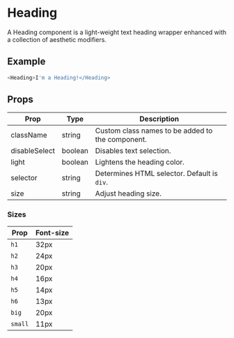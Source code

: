 # Heading

A Heading component is a light-weight text heading wrapper enhanced with a collection of aesthetic modifiers.

## Example

```js
<Heading>I'm a Heading!</Heading>
```


## Props

| Prop | Type | Description |
| --- | --- | --- |
| className | string | Custom class names to be added to the component. |
| disableSelect | boolean | Disables text selection. |
| light | boolean | Lightens the heading color. |
| selector | string | Determines HTML selector. Default is `div`. |
| size | string | Adjust heading size. |


### Sizes

| Prop | Font-size |
| --- | --- |
| `h1` | 32px |
| `h2` | 24px |
| `h3` | 20px |
| `h4` | 16px |
| `h5` | 14px |
| `h6` | 13px |
| `big` | 20px |
| `small` | 11px |
